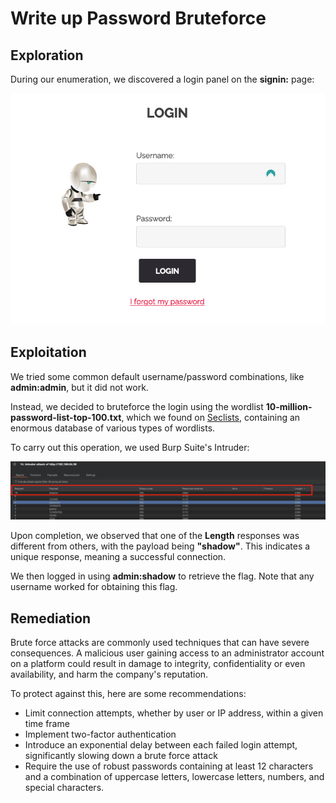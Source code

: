 # Write up Password Bruteforce

## Exploration

During our enumeration, we discovered a login panel on the **signin:** page:

![Capture d'écran 2024-05-01 à 20.22.48.png](images/Capture_decran_2024-05-01_a_20.22.48.png)

## Exploitation

We tried some common default username/password combinations, like **admin:admin**, but it did not
work.

Instead, we decided to bruteforce the login using the wordlist
**10-million-password-list-top-100.txt**, which we found on
[Seclists](https://github.com/danielmiessler/SecLists), containing an enormous database of various
types of wordlists.

To carry out this operation, we used Burp Suite's Intruder:

![Capture d’écran 2024-05-01 à 20.32.00.png](images/Capture_decran_2024-05-01_a_20.32.00.png)

Upon completion, we observed that one of the **Length** responses was different from others, with
the payload being **"shadow"**. This indicates a unique response, meaning a successful connection.

We then logged in using **admin:shadow** to retrieve the flag. Note that any username worked for
obtaining this flag.

## Remediation

Brute force attacks are commonly used techniques that can have severe consequences. A malicious
user gaining access to an administrator account on a platform could result in damage to integrity,
confidentiality or even availability, and harm the company's reputation.

To protect against this, here are some recommendations:

- Limit connection attempts, whether by user or IP address, within a given time frame
- Implement two-factor authentication
- Introduce an exponential delay between each failed login attempt, significantly slowing down a
brute force attack
- Require the use of robust passwords containing at least 12 characters and a combination of
uppercase letters, lowercase letters, numbers, and special characters.
